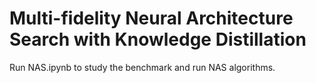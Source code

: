 # Multi-fidelity Neural Architecture Search with Knowledge Distillation

Run NAS.ipynb to study the benchmark and run NAS algorithms.

